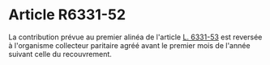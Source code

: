 # Article R6331-52

  
La contribution prévue au premier alinéa de l'article [L. 6331-53][1] est reversée à l'organisme collecteur paritaire agréé avant le premier mois de l'année suivant celle du recouvrement.

 [1]: /affichCodeArticle.do?cidTexte=LEGITEXT000006072050&idArticle=LEGIARTI000006904330&dateTexte=&categorieLien=cid